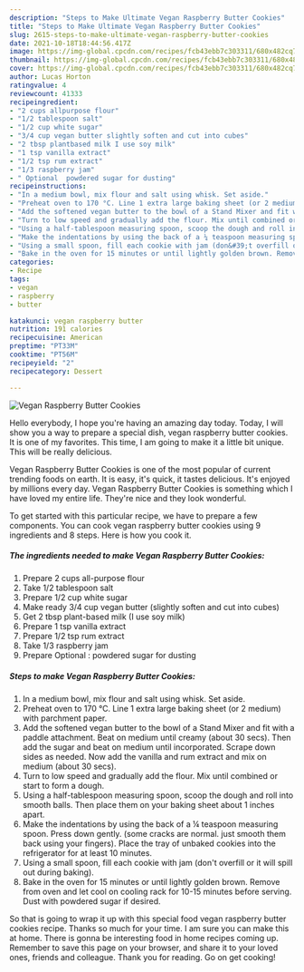 ```yaml
---
description: "Steps to Make Ultimate Vegan Raspberry Butter Cookies"
title: "Steps to Make Ultimate Vegan Raspberry Butter Cookies"
slug: 2615-steps-to-make-ultimate-vegan-raspberry-butter-cookies
date: 2021-10-18T18:44:56.417Z
image: https://img-global.cpcdn.com/recipes/fcb43ebb7c303311/680x482cq70/vegan-raspberry-butter-cookies-recipe-main-photo.jpg
thumbnail: https://img-global.cpcdn.com/recipes/fcb43ebb7c303311/680x482cq70/vegan-raspberry-butter-cookies-recipe-main-photo.jpg
cover: https://img-global.cpcdn.com/recipes/fcb43ebb7c303311/680x482cq70/vegan-raspberry-butter-cookies-recipe-main-photo.jpg
author: Lucas Horton
ratingvalue: 4
reviewcount: 41333
recipeingredient:
- "2 cups allpurpose flour"
- "1/2 tablespoon salt"
- "1/2 cup white sugar"
- "3/4 cup vegan butter slightly soften and cut into cubes"
- "2 tbsp plantbased milk I use soy milk"
- "1 tsp vanilla extract"
- "1/2 tsp rum extract"
- "1/3 raspberry jam"
- " Optional  powdered sugar for dusting"
recipeinstructions:
- "In a medium bowl, mix flour and salt using whisk. Set aside."
- "Preheat oven to 170 °C. Line 1 extra large baking sheet (or 2 medium) with parchment paper."
- "Add the softened vegan butter to the bowl of a Stand Mixer and fit with a paddle attachment. Beat on medium until creamy (about 30 secs). Then add the sugar and beat on medium until incorporated. Scrape down sides as needed. Now add the vanilla and rum extract and mix on medium (about 30 secs)."
- "Turn to low speed and gradually add the flour. Mix until combined or start to form a dough."
- "Using a half-tablespoon measuring spoon, scoop the dough and roll into smooth balls. Then place them on your baking sheet about 1 inches apart."
- "Make the indentations by using the back of a ¼ teaspoon measuring spoon. Press down gently. (some cracks are normal. just smooth them back using your fingers). Place the tray of unbaked cookies into the refrigerator for at least 10 minutes."
- "Using a small spoon, fill each cookie with jam (don&#39;t overfill or it will spill out during baking)."
- "Bake in the oven for 15 minutes or until lightly golden brown. Remove from oven and let cool on cooling rack for 10-15 minutes before serving. Dust with powdered sugar if desired."
categories:
- Recipe
tags:
- vegan
- raspberry
- butter

katakunci: vegan raspberry butter 
nutrition: 191 calories
recipecuisine: American
preptime: "PT33M"
cooktime: "PT56M"
recipeyield: "2"
recipecategory: Dessert

---
```



![Vegan Raspberry Butter Cookies](https://img-global.cpcdn.com/recipes/fcb43ebb7c303311/680x482cq70/vegan-raspberry-butter-cookies-recipe-main-photo.jpg)

Hello everybody, I hope you're having an amazing day today. Today, I will show you a way to prepare a special dish, vegan raspberry butter cookies. It is one of my favorites. This time, I am going to make it a little bit unique. This will be really delicious.

Vegan Raspberry Butter Cookies is one of the most popular of current trending foods on earth. It is easy, it's quick, it tastes delicious. It's enjoyed by millions every day. Vegan Raspberry Butter Cookies is something which I have loved my entire life. They're nice and they look wonderful.




To get started with this particular recipe, we have to prepare a few components. You can cook vegan raspberry butter cookies using 9 ingredients and 8 steps. Here is how you cook it.

<!--inarticleads1-->

##### The ingredients needed to make Vegan Raspberry Butter Cookies:

1. Prepare 2 cups all-purpose flour
1. Take 1/2 tablespoon salt
1. Prepare 1/2 cup white sugar
1. Make ready 3/4 cup vegan butter (slightly soften and cut into cubes)
1. Get 2 tbsp plant-based milk (I use soy milk)
1. Prepare 1 tsp vanilla extract
1. Prepare 1/2 tsp rum extract
1. Take 1/3 raspberry jam
1. Prepare  Optional : powdered sugar for dusting




<!--inarticleads2-->

##### Steps to make Vegan Raspberry Butter Cookies:

1. In a medium bowl, mix flour and salt using whisk. Set aside.
1. Preheat oven to 170 °C. Line 1 extra large baking sheet (or 2 medium) with parchment paper.
1. Add the softened vegan butter to the bowl of a Stand Mixer and fit with a paddle attachment. Beat on medium until creamy (about 30 secs). Then add the sugar and beat on medium until incorporated. Scrape down sides as needed. Now add the vanilla and rum extract and mix on medium (about 30 secs).
1. Turn to low speed and gradually add the flour. Mix until combined or start to form a dough.
1. Using a half-tablespoon measuring spoon, scoop the dough and roll into smooth balls. Then place them on your baking sheet about 1 inches apart.
1. Make the indentations by using the back of a ¼ teaspoon measuring spoon. Press down gently. (some cracks are normal. just smooth them back using your fingers). Place the tray of unbaked cookies into the refrigerator for at least 10 minutes.
1. Using a small spoon, fill each cookie with jam (don&#39;t overfill or it will spill out during baking).
1. Bake in the oven for 15 minutes or until lightly golden brown. Remove from oven and let cool on cooling rack for 10-15 minutes before serving. Dust with powdered sugar if desired.




So that is going to wrap it up with this special food vegan raspberry butter cookies recipe. Thanks so much for your time. I am sure you can make this at home. There is gonna be interesting food in home recipes coming up. Remember to save this page on your browser, and share it to your loved ones, friends and colleague. Thank you for reading. Go on get cooking!
